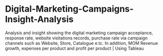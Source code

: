 # Digital-Marketing-Campaigns-Insight-Analysis
Analysis and insight showing the digital marketing campaign acceptance, response rate, website visitations records, purchase rate via campaign channels such as Website,  Store, Catalogue e.tc. In addition, MOM Revenue growth, expenses per product and profit per product | Using Tableau  
